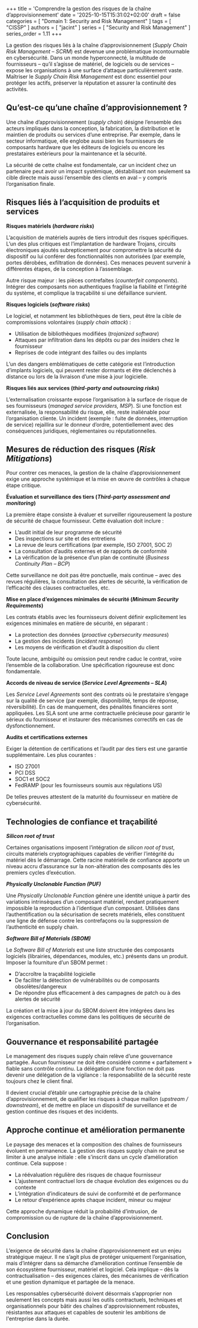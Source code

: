 +++
title = 'Comprendre la gestion des risques de la chaîne d’approvisionnement'
date = '2025-10-15T15:31:02+02:00'
draft = false
categories = [ "Domain 1: Security and Risk Management" ]
tags = [ "CISSP" ]
authors = [ "jacint" ]
series = [ "Security and Risk Management" ]
series_order = 1.11
+++

La gestion des risques liés à la chaîne d’approvisionnement (*Supply Chain Risk Management – SCRM*) est devenue une problématique incontournable en cybersécurité. Dans un monde hyperconnecté, la multitude de fournisseurs – qu’il s’agisse de matériel, de logiciels ou de services – expose les organisations à une surface d’attaque particulièrement vaste. Maîtriser le *Supply Chain Risk Management* est donc essentiel pour protéger les actifs, préserver la réputation et assurer la continuité des activités.

## Qu’est-ce qu’une chaîne d’approvisionnement ?

Une chaîne d’approvisionnement (*supply chain*) désigne l’ensemble des acteurs impliqués dans la conception, la fabrication, la distribution et le maintien de produits ou services d’une entreprise. Par exemple, dans le secteur informatique, elle englobe aussi bien les fournisseurs de composants hardware que les éditeurs de logiciels ou encore les prestataires extérieurs pour la maintenance et la sécurité.

La sécurité de cette chaîne est fondamentale, car un incident chez un partenaire peut avoir un impact systémique, déstabilisant non seulement sa cible directe mais aussi l’ensemble des clients en aval – y compris l’organisation finale.

## Risques liés à l’acquisition de produits et services

**Risques matériels (*hardware risks*)**

L’acquisition de matériels auprès de tiers introduit des risques spécifiques. L’un des plus critiques est l’implantation de hardware Trojans, circuits électroniques ajoutés subrepticement pour compromettre la sécurité du dispositif ou lui conférer des fonctionnalités non autorisées (par exemple, portes dérobées, exfiltration de données). Ces menaces peuvent survenir à différentes étapes, de la conception à l’assemblage.

Autre risque majeur : les pièces contrefaites (*counterfeit components*). Intégrer des composants non authentiques fragilise la fiabilité et l’intégrité du système, et complique la traçabilité si une défaillance survient.

**Risques logiciels (*software risks*)**

Le logiciel, et notamment les bibliothèques de tiers, peut être la cible de compromissions volontaires (*supply chain attack*) : 
- Utilisation de bibliothèques modifiées (*trojanized software*)
- Attaques par infiltration dans les dépôts ou par des insiders chez le fournisseur
- Reprises de code intégrant des failles ou des implants

L’un des dangers emblématiques de cette catégorie est l’introduction d’implants logiciels, qui peuvent rester dormants et être déclenchés à distance ou lors de la livraison d’une mise à jour logicielle.

**Risques liés aux services (*third-party and outsourcing risks*)**

L’externalisation croissante expose l’organisation à la surface de risque de ses fournisseurs (*managed service providers, MSP*). Si une fonction est externalisée, la responsabilité du risque, elle, reste inaliénable pour l’organisation cliente. Un incident (exemple : fuite de données, interruption de service) rejaillira sur le donneur d’ordre, potentiellement avec des conséquences juridiques, réglementaires ou réputationnelles.

## Mesures de réduction des risques (*Risk Mitigations*)

Pour contrer ces menaces, la gestion de la chaîne d’approvisionnement exige une approche systémique et la mise en œuvre de contrôles à chaque étape critique.

**Évaluation et surveillance des tiers (*Third-party assessment and monitoring*)**

La première étape consiste à évaluer et surveiller rigoureusement la posture de sécurité de chaque fournisseur. Cette évaluation doit inclure :
- L’audit initial de leur programme de sécurité
- Des inspections sur site et des entretiens
- La revue de leurs certifications (par exemple, ISO 27001, SOC 2)
- La consultation d’audits externes et de rapports de conformité
- La vérification de la présence d’un plan de continuité (*Business Continuity Plan – BCP*)

Cette surveillance ne doit pas être ponctuelle, mais continue – avec des revues régulières, la consultation des alertes de sécurité, la vérification de l’efficacité des clauses contractuelles, etc.

**Mise en place d’exigences minimales de sécurité (*Minimum Security Requirements*)**

Les contrats établis avec les fournisseurs doivent définir explicitement les exigences minimales en matière de sécurité, en séparant :
- La protection des données (*proactive cybersecurity measures*)
- La gestion des incidents (*incident response*)
- Les moyens de vérification et d’audit à disposition du client

Toute lacune, ambiguïté ou omission peut rendre caduc le contrat, voire l’ensemble de la collaboration. Une spécification rigoureuse est donc fondamentale.

**Accords de niveau de service (*Service Level Agreements – SLA*)**

Les *Service Level Agreements* sont des contrats où le prestataire s’engage sur la qualité de service (par exemple, disponibilité, temps de réponse, réversibilité). En cas de manquement, des pénalités financières sont appliquées. Les SLA sont une arme contractuelle précieuse pour garantir le sérieux du fournisseur et instaurer des mécanismes correctifs en cas de dysfonctionnement.

**Audits et certifications externes**

Exiger la détention de certifications et l’audit par des tiers est une garantie supplémentaire. Les plus courantes :
- ISO 27001
- PCI DSS
- SOC1 et SOC2
- FedRAMP (pour les fournisseurs soumis aux régulations US)

De telles preuves attestent de la maturité du fournisseur en matière de cybersécurité.

## Technologies de confiance et traçabilité

***Silicon root of trust***

Certaines organisations imposent l’intégration de *silicon root of trust*, circuits matériels cryptographiques capables de vérifier l’intégrité du matériel dès le démarrage. Cette racine matérielle de confiance apporte un niveau accru d’assurance sur la non-altération des composants dès les premiers cycles d’exécution.

***Physically Unclonable Function (PUF)***

Une *Physically Unclonable Function* génère une identité unique à partir des variations intrinsèques d’un composant matériel, rendant pratiquement impossible la reproduction à l’identique d’un composant. Utilisées dans l’authentification ou la sécurisation de secrets matériels, elles constituent une ligne de défense contre les contrefaçons ou la suppression de l’authenticité en supply chain.

***Software Bill of Materials (SBOM)***

Le *Software Bill of Materials* est une liste structurée des composants logiciels (librairies, dépendances, modules, etc.) présents dans un produit. Imposer la fourniture d’un SBOM permet :
- D’accroître la traçabilité logicielle
- De faciliter la détection de vulnérabilités ou de composants obsolètes/dangereux
- De répondre plus efficacement à des campagnes de patch ou à des alertes de sécurité

La création et la mise à jour du SBOM doivent être intégrées dans les exigences contractuelles comme dans les politiques de sécurité de l’organisation.

## Gouvernance et responsabilité partagée

Le management des risques supply chain relève d’une gouvernance partagée. Aucun fournisseur ne doit être considéré comme « parfaitement » fiable sans contrôle continu. La délégation d’une fonction ne doit pas devenir une délégation de la vigilance : la responsabilité de la sécurité reste toujours chez le client final.

Il devient crucial d’établir une cartographie précise de la chaîne d’approvisionnement, de qualifier les risques à chaque maillon (*upstream / downstream*), et de mettre en place un dispositif de surveillance et de gestion continue des risques et des incidents.

## Approche continue et amélioration permanente

Le paysage des menaces et la composition des chaînes de fournisseurs évoluent en permanence. La gestion des risques supply chain ne peut se limiter à une analyse initiale : elle s’inscrit dans un cycle d’amélioration continue. Cela suppose :
- La réévaluation régulière des risques de chaque fournisseur
- L’ajustement contractuel lors de chaque évolution des exigences ou du contexte
- L’intégration d’indicateurs de suivi de conformité et de performance
- Le retour d’expérience après chaque incident, mineur ou majeur

Cette approche dynamique réduit la probabilité d’intrusion, de compromission ou de rupture de la chaîne d’approvisionnement.

## Conclusion

L’exigence de sécurité dans la chaîne d’approvisionnement est un enjeu stratégique majeur. Il ne s’agit plus de protéger uniquement l’organisation, mais d’intégrer dans sa démarche d’amélioration continue l’ensemble de son écosystème fournisseur, matériel et logiciel. Cela implique – dès la contractualisation – des exigences claires, des mécanismes de vérification et une gestion dynamique et partagée de la menace.

Les responsables cybersécurité doivent désormais s’approprier non seulement les concepts mais aussi les outils contractuels, techniques et organisationnels pour bâtir des chaînes d'approvisionnement robustes, résistantes aux attaques et capables de soutenir les ambitions de l'entreprise dans la durée.
